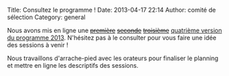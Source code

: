 Title: Consultez le programme !
Date: 2013-04-17 22:14
Author: comité de sélection
Category: general

Nous avons mis en ligne une
<del>[première][1]</del> <del>[seconde][2]</del> <del>[troisième][3]</del> [quatrième version du programme 2013][4].
N'hésitez pas à le consulter pour vous faire une idée des sessions à venir !

Nous travaillons d'arrache-pied avec les orateurs pour finaliser le planning et mettre en ligne les descriptifs des sessions.

[1]: /static/programme/programme-agile-france-2013-draft-1.pdf
[2]: /static/programme/programme-agile-france-2013-draft-2.pdf
[3]: /static/programme/programme-agile-france-2013-draft-3.pdf
[4]: /static/programme/programme-agile-france-2013-draft-4.pdf
